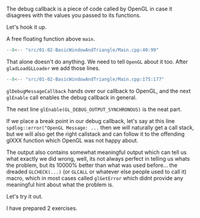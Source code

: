 The debug callback is a piece of code called by OpenGL in case it disagrees with the values you passed to its functions.

Let's hook it up.

A free floating function above `main`.

```cpp
--8<-- "src/01-02-BasicWindowAndTriangle/Main.cpp:40:99"
```

That alone doesn't do anything. We need to tell `OpenGL` about it too. After `gladLoadGLLoader` we add those lines.

```cpp
--8<-- "src/01-02-BasicWindowAndTriangle/Main.cpp:175:177"
```

`glDebugMessageCallback` hands over our callback to OpenGL, and the next `glEnable` call enables the debug callback in general.

The next line `glEnable(GL_DEBUG_OUTPUT_SYNCHRONOUS)` is the neat part.

If we place a break point in our debug callback, let's say at this line `spdlog::error("OpenGL Message: ...` then we will naturally get a call stack, but we will also get the right callstack and can follow it to the offending glXXX function which OpenGL was not happy about.

The output also contains somewhat meaningful output which can tell us what exactly we did wrong, well, its not always perfect in telling us whats the problem, but its 10000% better than what was used before... the dreaded `GLCHECK(...)` (or `GLCALL` or whatever else people used to call it) macro, which in most cases called `glGetError` which didnt provide any meaningful hint about what the problem is.

Let's try it out.

I have prepared 2 exercises.


